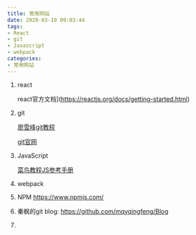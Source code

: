 ```yaml
---
title: 常用网站
date: 2020-03-19 09:03:44
tags:
- React
- git 
- Javascript
- webpack
categories:
- 常用网站
---
```


1. react

   react官方文档](https://reactjs.org/docs/getting-started.html)

2. git

   [廖雪峰git教程](https://www.liaoxuefeng.com/wiki/896043488029600)

   [git官网](https://git-scm.com/docs/gitignore)

3. JavaScript 

   [菜鸟教程JS参考手册]( https://www.runoob.com/jsref/jsref-tutorial.html )

4. webpack

5. NPM  https://www.npmjs.com/ 

6. 秦枫的git blog:  https://github.com/mqyqingfeng/Blog 

7. 

   